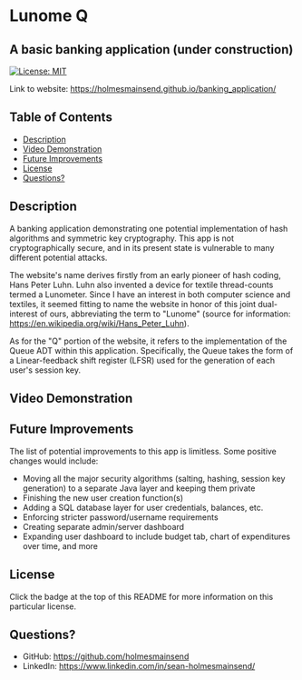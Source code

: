 # Lunome Q
## A basic banking application (under construction)

[![License: MIT](https://img.shields.io/badge/License-MIT-yellow.svg)](https://opensource.org/licenses/MIT)

<!-- ![Screenshot of Website]() -->

Link to website: https://holmesmainsend.github.io/banking_application/

  ## Table of Contents
  * [Description](#description)
  * [Video Demonstration](#video-demonstration)
  * [Future Improvements](#future-improvements)
  * [License](#license)
  * [Questions?](#questions)


## Description
  A banking application demonstrating one potential implementation of hash algorithms and symmetric key
  cryptography. This app is not cryptographically secure, and in its present state is vulnerable to many different potential attacks.

  The website's name derives firstly from an early pioneer of hash coding, Hans Peter Luhn. Luhn also invented a device for textile thread-counts termed a Lunometer. Since I have an interest in both computer science and textiles, it seemed fitting to name the website in honor of this joint dual-interest of ours, abbreviating the term to "Lunome" (source for information: https://en.wikipedia.org/wiki/Hans_Peter_Luhn).

  As for the "Q" portion of the website, it refers to the implementation of the Queue ADT within this application. Specifically, the Queue takes the form of a Linear-feedback shift register (LFSR) used for the generation of each user's session key.


## Video Demonstration



## Future Improvements
  The list of potential improvements to this app is limitless. Some positive changes would include:
  * Moving all the major security algorithms (salting, hashing, session key generation) to a separate Java layer and keeping them private
  * Finishing the new user creation function(s)
  * Adding a SQL database layer for user credentials, balances, etc.
  * Enforcing stricter password/username requirements
  * Creating separate admin/server dashboard
  * Expanding user dashboard to include budget tab, chart of expenditures over time, and more
    

## License
  Click the badge at the top of this README for more information on this particular license.


## Questions?
  * GitHub: https://github.com/holmesmainsend
  * LinkedIn: https://www.linkedin.com/in/sean-holmesmainsend/